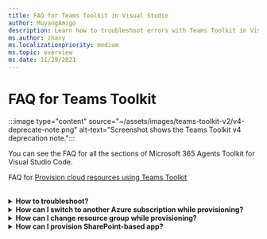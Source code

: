 ```yaml
---
title: FAQ for Teams Toolkit in Visual Studio
author: MuyangAmigo
description: Learn how to troubleshoot errors with Teams Toolkit in Visual Studio Code, switch Azure subscription, change resource group, and provision SharePoint based app.
ms.author: zhany
ms.localizationpriority: medium
ms.topic: overview
ms.date: 11/29/2021
---
```


# FAQ for Teams Toolkit

:::image type="content" source="~/assets/images/teams-toolkit-v2/v4-deprecate-note.png" alt-text="Screenshot shows the Teams Toolkit v4 deprecation note.":::

You can see the FAQ for all the sections of Microsoft 365 Agents Toolkit for Visual Studio Code.

FAQ for [Provision cloud resources using Teams Toolkit](../provision.md)

<br>

<details>

<summary><b>How to troubleshoot?</b></summary>

If you get errors with Teams Toolkit in Visual Studio Code, you can select **Get Help** on the error notification to go to the related document. If you're using TeamsFx CLI, a hyperlink appears at the end of the error message that directs you to the help doc.

<br>

</details>

<details>

<summary><b>How can I switch to another Azure subscription while provisioning?</b></summary>

1. Switch subscription in current account or log out and select a new subscription.
2. If you have already provisioned current environment, you need to create a new environment and perform provision because ARM doesn't support moving resources.
3. If you didn't provision current environment, you can trigger provision directly.

<br>

</details>

<details>

<summary><b>How can I change resource group while provisioning?</b></summary>

Before provision, the tool asks you if you want to create a new resource group or use an existing one. You can provide a new resource group name or choose an existing one in this step.

<br>

</details>

<details>

<summary><b>How can I provision SharePoint-based app?</b></summary>

You can follow [provision SharePoint-based app](/microsoftteams/platform/sbs-gs-spfx?tabs=vscode%2Cviscode&tutorial-step=4).

> [!NOTE]
> Teams app built with SharePoint framework and Teams Toolkit doesn't have direct integration with Azure, the contents in the doc doesn't apply to SPFx-based apps.

<br>

</details>
